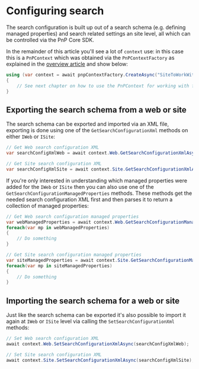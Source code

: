 # Configuring search

The search configuration is built up out of a search schema (e.g. defining managed properties) and search related settings an site level, all which can be controlled via the PnP Core SDK.

In the remainder of this article you'll see a lot of `context` use: in this case this is a `PnPContext` which was obtained via the `PnPContextFactory` as explained in the [overview article](readme.md) and show below:

```csharp
using (var context = await pnpContextFactory.CreateAsync("SiteToWorkWith"))
{
    // See next chapter on how to use the PnPContext for working with files
}
```

## Exporting the search schema from a web or site

The search schema can be exported and imported via an XML file, exporting is done using one of the `GetSearchConfigurationXml` methods on either `IWeb` or `ISite`:

```csharp
// Get Web search configuration XML
var searchConfigXmlWeb = await context.Web.GetSearchConfigurationXmlAsync();

// Get Site search configuration XML
var searchConfigXmlSite = await context.Site.GetSearchConfigurationXmlAsync();
```

If you're only interested in understanding which managed properties were added for the `IWeb` or `ISite` then you can also use one of the `GetSearchConfigurationManagedProperties` methods. These methods get the needed search configuration XML first and then parses it to return a collection of managed properties:

```csharp
// Get Web search configuration managed properties
var webManagedProperties = await context.Web.GetSearchConfigurationManagedPropertiesAsync();
foreach(var mp in webManagedProperties)
{
    // Do something
}

// Get Site search configuration managed properties
var siteManagedProperties = await context.Site.GetSearchConfigurationManagedPropertiesAsync();
foreach(var mp in siteManagedProperties)
{
    // Do something
}
```

## Importing the search schema for a web or site

Just like the search schema can be exported it's also possible to import it again at `IWeb` or `ISite` level via calling the `SetSearchConfigurationXml` methods:

```csharp
// Set Web search configuration XML
await context.Web.SetSearchConfigurationXmlAsync(searchConfigXmlWeb);

// Set Site search configuration XML
await context.Site.SetSearchConfigurationXmlAsync(searchConfigXmlSite);
```
